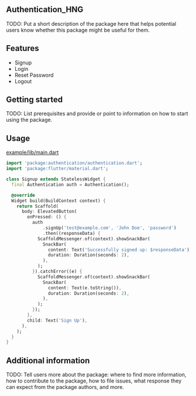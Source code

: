 <!--
This README describes the package. If you publish this package to pub.dev,
this README's contents appear on the landing page for your package.

For information about how to write a good package README, see the guide for
[writing package pages](https://dart.dev/guides/libraries/writing-package-pages).

For general information about developing packages, see the Dart guide for
[creating packages](https://dart.dev/guides/libraries/create-library-packages)
and the Flutter guide for
[developing packages and plugins](https://flutter.dev/developing-packages).
-->
## Authentication_HNG

TODO: Put a short description of the package here that helps potential users
know whether this package might be useful for them.

## Features

- Signup
- Login
- Reset Password
- Logout

## Getting started

TODO: List prerequisites and provide or point to information on how to
start using the package.

## Usage

[example/lib/main.dart](example/lib/main.dart)

```dart
import 'package:authentication/authentication.dart';
import 'package:flutter/material.dart';

class Signup extends StatelessWidget {
  final Authentication auth = Authentication();

  @override
  Widget build(BuildContext context) {
    return Scaffold(
      body: ElevatedButton(
        onPressed: () {
          auth
              .signUp('test@example.com', 'John Doe', 'password')
              .then((responseData) {
            ScaffoldMessenger.of(context).showSnackBar(
              SnackBar(
                content: Text('Successfully signed up: $responseData'),
                duration: Duration(seconds: 2),
              ),
            );
          }).catchError((e) {
            ScaffoldMessenger.of(context).showSnackBar(
              SnackBar(
                content: Text(e.toString()),
                duration: Duration(seconds: 2),
              ),
            );
          });
        },
        child: Text('Sign Up'),
      ),
    );
  }
}

```

## Additional information

TODO: Tell users more about the package: where to find more information, how to
contribute to the package, how to file issues, what response they can expect
from the package authors, and more.
